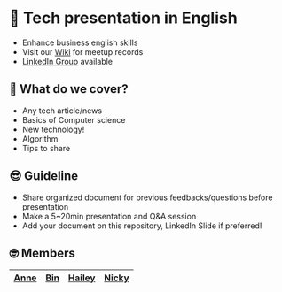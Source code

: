 # 🎉 Tech presentation in English
- Enhance business english skills
- Visit our [Wiki](https://github.com/ready-techie/presentation-en/wiki) for meetup records
- [LinkedIn Group](https://www.linkedin.com/groups/13966089/) available

## 🤔 What do we cover?
- Any tech article/news
- Basics of Computer science
- New technology!
- Algorithm
- Tips to share

## 😎 Guideline
- Share organized document for previous feedbacks/questions before presentation
- Make a 5~20min presentation and Q&A session
- Add your document on this repository, LinkedIn Slide if preferred!

## 🤓 Members
| [Anne](https://github.com/AnneMayor) | [Bin](https://github.com/vivabin) | [Hailey](https://github.com/hailey99) | [Nicky](https://github.com/wooooooood) |
| :---: | :---: | :---: | :---: |
